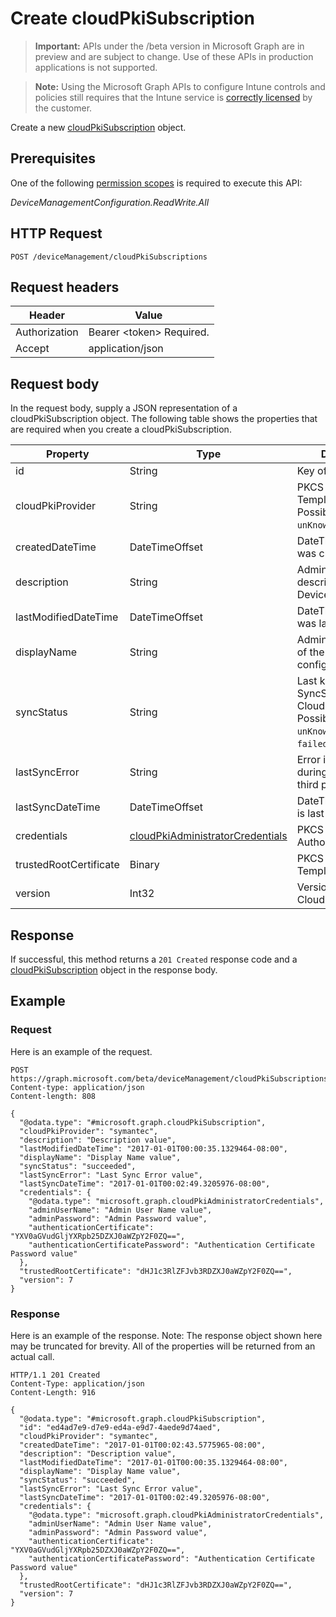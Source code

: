 ﻿# Create cloudPkiSubscription

> **Important:** APIs under the /beta version in Microsoft Graph are in preview and are subject to change. Use of these APIs in production applications is not supported.

> **Note:** Using the Microsoft Graph APIs to configure Intune controls and policies still requires that the Intune service is [correctly licensed](https://go.microsoft.com/fwlink/?linkid=839381) by the customer.

Create a new [cloudPkiSubscription](../resources/intune_deviceconfig_cloudpkisubscription.md) object.
## Prerequisites
One of the following [permission scopes](https://developer.microsoft.com/en-us/graph/docs/authorization/permission_scopes) is required to execute this API:

*DeviceManagementConfiguration.ReadWrite.All*
## HTTP Request
<!-- {
  "blockType": "ignored"
}
-->
```http
POST /deviceManagement/cloudPkiSubscriptions
```

## Request headers
|Header|Value|
|---|---|
|Authorization|Bearer &lt;token&gt; Required.|
|Accept|application/json|

## Request body
In the request body, supply a JSON representation of a cloudPkiSubscription object.
The following table shows the properties that are required when you create a cloudPkiSubscription.

|Property|Type|Description|
|---|---|---|
|id|String|Key of the entity.|
|cloudPkiProvider|String|PKCS Certificate Template Name Possible values are: `unKnown`, `symantec`.|
|createdDateTime|DateTimeOffset|DateTime the object was created.|
|description|String|Admin provided description of the Device Configuration.|
|lastModifiedDateTime|DateTimeOffset|DateTime the object was last modified.|
|displayName|String|Admin provided name of the device configuration.|
|syncStatus|String|Last known SyncStatus of CloudPkiSubscription Possible values are: `unKnown`, `succeeded`, `failed`.|
|lastSyncError|String|Error if occurred during last sync from third party CAs|
|lastSyncDateTime|DateTimeOffset|DateTime certificate is last updated|
|credentials|[cloudPkiAdministratorCredentials](../resources/intune_deviceconfig_cloudpkiadministratorcredentials.md)|PKCS Certification Authority Name|
|trustedRootCertificate|Binary|PKCS Certificate Template Name|
|version|Int32|Version of the CloudPkiSubscription.|



## Response
If successful, this method returns a `201 Created` response code and a [cloudPkiSubscription](../resources/intune_deviceconfig_cloudpkisubscription.md) object in the response body.

## Example
### Request
Here is an example of the request.
```http
POST https://graph.microsoft.com/beta/deviceManagement/cloudPkiSubscriptions
Content-type: application/json
Content-length: 808

{
  "@odata.type": "#microsoft.graph.cloudPkiSubscription",
  "cloudPkiProvider": "symantec",
  "description": "Description value",
  "lastModifiedDateTime": "2017-01-01T00:00:35.1329464-08:00",
  "displayName": "Display Name value",
  "syncStatus": "succeeded",
  "lastSyncError": "Last Sync Error value",
  "lastSyncDateTime": "2017-01-01T00:02:49.3205976-08:00",
  "credentials": {
    "@odata.type": "microsoft.graph.cloudPkiAdministratorCredentials",
    "adminUserName": "Admin User Name value",
    "adminPassword": "Admin Password value",
    "authenticationCertificate": "YXV0aGVudGljYXRpb25DZXJ0aWZpY2F0ZQ==",
    "authenticationCertificatePassword": "Authentication Certificate Password value"
  },
  "trustedRootCertificate": "dHJ1c3RlZFJvb3RDZXJ0aWZpY2F0ZQ==",
  "version": 7
}
```

### Response
Here is an example of the response. Note: The response object shown here may be truncated for brevity. All of the properties will be returned from an actual call.
```http
HTTP/1.1 201 Created
Content-Type: application/json
Content-Length: 916

{
  "@odata.type": "#microsoft.graph.cloudPkiSubscription",
  "id": "ed4ad7e9-d7e9-ed4a-e9d7-4aede9d74aed",
  "cloudPkiProvider": "symantec",
  "createdDateTime": "2017-01-01T00:02:43.5775965-08:00",
  "description": "Description value",
  "lastModifiedDateTime": "2017-01-01T00:00:35.1329464-08:00",
  "displayName": "Display Name value",
  "syncStatus": "succeeded",
  "lastSyncError": "Last Sync Error value",
  "lastSyncDateTime": "2017-01-01T00:02:49.3205976-08:00",
  "credentials": {
    "@odata.type": "microsoft.graph.cloudPkiAdministratorCredentials",
    "adminUserName": "Admin User Name value",
    "adminPassword": "Admin Password value",
    "authenticationCertificate": "YXV0aGVudGljYXRpb25DZXJ0aWZpY2F0ZQ==",
    "authenticationCertificatePassword": "Authentication Certificate Password value"
  },
  "trustedRootCertificate": "dHJ1c3RlZFJvb3RDZXJ0aWZpY2F0ZQ==",
  "version": 7
}
```




